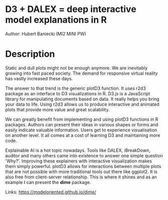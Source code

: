 # D3 + DALEX = deep interactive model explanations in R

Author: Hubert Baniecki (MI2 MiNI PW)

# Description

Static and dull plots might not be enough anymore. We are inevitably growing into fast paced society. The demand for responsive virtual reality has vastly increased these days.

The answer to that trend is the generic plotD3 function. It uses r2d3 package as an interface to D3 visualizations in R. D3.js is a JavaScript library for manipulating documents based on data. It really helps you bring your data to life. Using r2d3 allows us to produce interactive and animated plots that provide more value and great scalability.  

We can greatly benefit from implementing and using plotD3 functions in R packages. Authors can present their ideas in various shapes or forms and easily indicate valuable information. Users get to experience visualisation on another level. It all comes at a cost of learning D3 and maintaining more code.

Explainable AI is a hot topic nowadays. Tools like DALEX, iBreakDown, auditor and many others came into existence to answer one simple question 'Why?'. Improving these explainers with interactive visualization makes them simply powerful. plotD3 allows for interactions between multiple plots that are not possible with more traditional tools out there like ggplot2. It is also free from client-server relationship. This is where it shines and as an example I can present the **dime** package.

Links: https://modeloriented.github.io/dime/
